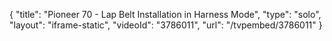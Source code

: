 {
    "title": "Pioneer 70 - Lap Belt Installation in Harness Mode",
    "type": "solo",
    "layout": "iframe-static",
    "videoId": "3786011",
    "url": "\/tvpembed\/3786011"
}